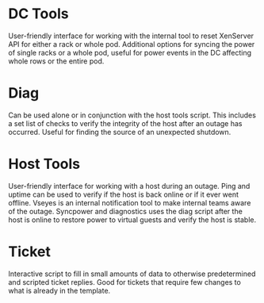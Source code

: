 # DC Tools
User-friendly interface for working with the internal tool to reset XenServer API for either a rack or whole pod. Additional options for syncing the power of single racks or a whole pod, useful for power events in the DC affecting whole rows or the entire pod.

# Diag
Can be used alone or in conjunction with the host tools script.  This includes a set list of checks to verify the integrity of the host after an outage has occurred.  Useful for finding the source of an unexpected shutdown.

# Host Tools
User-friendly interface for working with a host during an outage.  Ping and uptime can be used to verify if the host is back online or if it ever went offline.  Vseyes is an internal notification tool to make internal teams aware of the outage.  Syncpower and diagnostics uses the diag script after the host is online to restore power to virtual guests and verify the host is stable. 

# Ticket
Interactive script to fill in small amounts of data to otherwise predetermined and scripted ticket replies.  Good for tickets that require few changes to what is already in the template.
